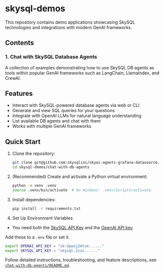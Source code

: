 # skysql-demos

This repository contains demo applications showcasing SkySQL technologies and integrations with modern GenAI frameworks.

## Contents

### 1. Chat with SkySQL Database Agents

A collection of examples demonstrating how to use SkySQL DB agents as tools within popular GenAI frameworks such as LangChain, LlamaIndex, and CrewAI.

## Features
- Interact with SkySQL-powered database agents via web or CLI
- Generate and view SQL queries for your questions
- Integrate with OpenAI LLMs for natural language understanding
- List available DB agents and chat with them
- Works with multiple GenAI frameworks

## Quick Start

1. Clone the repository:
   ```bash
   git clone git@github.com:skysqlinc/skyai-agents-grafana-datasource.git
   cd skysql-demos/chat-with-db-agents
   ```
2. (Recommended) Create and activate a Python virtual environment:
   ```bash
   python -m venv .venv
   source .venv/bin/activate  # On Windows: .venv\Scripts\activate
   ```
3. Install dependencies:
   ```bash
   pip install -r requirements.txt
   ```
4. Set Up Environment Variables
- You need both the [SkySQL API Key](https://app.skysql.com/user-profile/api-keys) and the [OpenAI API key](https://platform.openai.com/api-keys)

Add these to a `.env` file or set it. 

```sh
export OPENAI_API_KEY = "sk-Upwxj2mlvm......"
export SKYSQL_API_KEY = "skysql.1zzz......"
```

Follow detailed instructions, troubleshooting, and feature descriptions, see [`chat-with-db-agents/README.md`](chat-with-db-agents/README.md).
